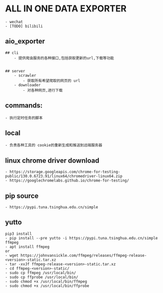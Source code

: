 
# ALL IN ONE DATA EXPORTER 
    - wechat
    - [TODO] bilibili

## aio_exporter

    ## cli
        - 提供爬虫服务的各种接口,包括获取更新的url,下载等功能


    ## server
        - scrawler
            - 获取所有希望爬取的网页的 url
        - downloader
            - 对各种网页,进行下载

## commands:
    - 执行定时任务的脚本

## local
    - 负责各种工具的 cookie的重新生成和推送到远端服务器


## linux chrome driver download 
    - https://storage.googleapis.com/chrome-for-testing-public/130.0.6723.91/linux64/chromedriver-linux64.zip
    - https://googlechromelabs.github.io/chrome-for-testing/

## pip source 
    - https://pypi.tuna.tsinghua.edu.cn/simple

## yutto
    pip3 install 
    - pip install --pre yutto -i https://pypi.tuna.tsinghua.edu.cn/simple
    ffmpeg
    - apt install ffmpeg
    or 
    - wget https://johnvansickle.com/ffmpeg/releases/ffmpeg-release-<version>-static.tar.xz
    - tar -xvJf ffmpeg-release-<version>-static.tar.xz
    - cd ffmpeg-<version>-static/
    - sudo cp ffmpeg /usr/local/bin/
    - sudo cp ffprobe /usr/local/bin/
    - sudo chmod +x /usr/local/bin/ffmpeg
    - sudo chmod +x /usr/local/bin/ffprobe